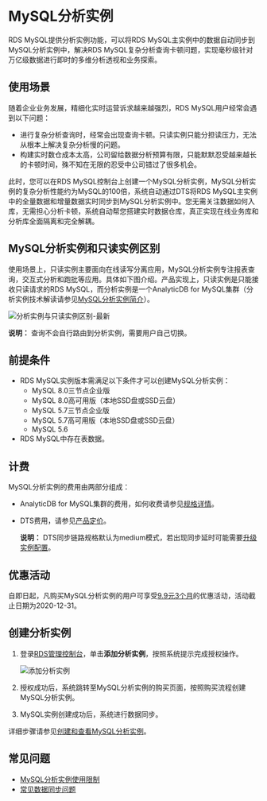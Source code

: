 # MySQL分析实例

RDS MySQL提供分析实例功能，可以将RDS MySQL主实例中的数据自动同步到MySQL分析实例中，解决RDS MySQL复杂分析查询卡顿问题，实现毫秒级针对万亿级数据进行即时的多维分析透视和业务探索。

## 使用场景

随着企业业务发展，精细化实时运营诉求越来越强烈，RDS MySQL用户经常会遇到以下问题：

-   进行复杂分析查询时，经常会出现查询卡顿。只读实例只能分担读压力，无法从根本上解决复杂分析慢的问题。
-   构建实时数仓成本太高，公司留给数据分析预算有限，只能默默忍受越来越长的卡顿时间，殊不知在无限的忍受中公司错过了很多机会。

此时，您可以在RDS MySQL控制台上创建一个MySQL分析实例，MySQL分析实例的复杂分析性能约为MySQL的100倍，系统自动通过DTS将RDS MySQL主实例中的全量数据和增量数据实时同步到MySQL分析实例中。您无需关注数据如何入库，无需担心分析卡顿，系统自动帮您搭建实时数据仓库，真正实现在线业务库和分析库全面隔离和完全解耦。

## MySQL分析实例和只读实例区别

使用场景上，只读实例主要面向在线读写分离应用，MySQL分析实例专注报表查询，交互式分析和跑批等应用。具体如下图介绍。产品实现上，只读实例是只能接收只读请求的RDS MySQL，而分析实例是一个AnalyticDB for MySQL集群（分析实例技术解读请参见[MySQL分析实例简介]()）。

![分析实例与只读实例区别-最新 ](https://static-aliyun-doc.oss-cn-hangzhou.aliyuncs.com/assets/img/zh-CN/9413729951/p88536.jpg)

**说明：** 查询不会自行路由到分析实例，需要用户自己切换。

## 前提条件

-   RDS MySQL实例版本需满足以下条件才可以创建MySQL分析实例：
    -   MySQL 8.0三节点企业版
    -   MySQL 8.0高可用版（本地SSD盘或SSD云盘）
    -   MySQL 5.7三节点企业版
    -   MySQL 5.7高可用版（本地SSD盘或SSD云盘）
    -   MySQL 5.6
-   RDS MySQL中存在表数据。

## 计费

MySQL分析实例的费用由两部分组成：

-   AnalyticDB for MySQL集群的费用，如何收费请参见[规格详情]()。
-   DTS费用，请参见[产品定价](/cn.zh-CN/产品定价/产品定价.md)。

    **说明：** DTS同步链路规格默认为medium模式，若出现同步延时可能需要[升级实例配置](/cn.zh-CN/实例管理/升级实例配置.md)。


## 优惠活动

自即日起，凡购买MySQL分析实例的用户可享受[9.9元3个月](https://ads.console.aliyun.com/adb/cn-beijing/instances/rds)的优惠活动，活动截止日期为2020-12-31。

## 创建分析实例

1.  登录[RDS管理控制台](https://rds.console.aliyun.com/)，单击**添加分析实例**，按照系统提示完成授权操作。

    ![添加分析实例](https://static-aliyun-doc.oss-cn-hangzhou.aliyuncs.com/assets/img/zh-CN/2513729951/p98368.jpg)

2.  授权成功后，系统跳转至MySQL分析实例的购买页面，按照购买流程创建MySQL分析实例。
3.  MySQL实例创建成功后，系统进行数据同步。

详细步骤请参见[创建和查看MySQL分析实例]()。

## 常见问题

-   [MySQL分析实例使用限制]()
-   [常见数据同步问题]()

